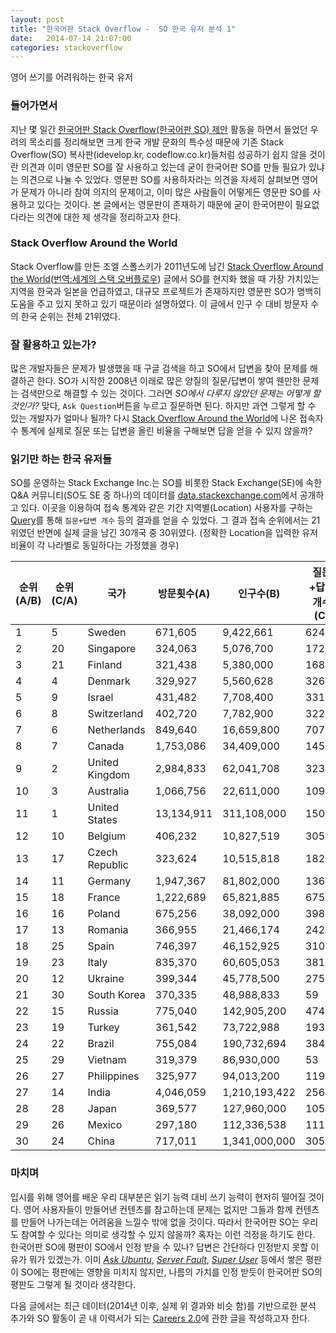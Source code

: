 ```yaml
---
layout: post
title: "한국어판 Stack Overflow -  SO 한국 유저 분석 1"
date:   2014-07-14 21:07:00
categories: stackoverflow
---
```


영어 쓰기를 어려워하는 한국 유저

### 들어가면서

지난 몇 일간 [한국어판 Stack Overflow(한국어판 SO) 제안][1] 활동을 하면서 들었던 우려의 목소리를 정리해보면 크게 한국 개발 문화의 특수성 때문에 기존 Stack Overflow(SO) 복사판(idevelop.kr, codeflow.co.kr)들처럼 성공하기 쉽지 않을 것이란 의견과 이미 영문판 SO를 잘 사용하고 있는데 굳이 한국어판 SO를 만들 필요가 있냐는 의견으로 나눌 수 있었다. 영문판 SO를 사용하자라는 의견을 자세히 살펴보면 영어가 문제가 아니라 참여 의지의 문제이고, 이미 많은 사람들이 어떻게든 영문판 SO를 사용하고 있다는 것이다. 본 글에서는 영문판이 존재하기 때문에 굳이 한국어판이 필요없다라는 의견에 대한 제 생각을 정리하고자 한다.

### Stack Overflow Around the World

Stack Overflow를 만든 조엘 스폴스키가 2011년도에 남긴 [Stack Overflow Around the World][2]([번역:세계의 스택 오버플로우][3]) 글에서 SO를 현지화 했을 때 가장 가치있는 지역을 한국과 일본을 언급하였고, 대규모 프로젝트가 존재하지만 영문판 SO가 명백히 도움을 주고 있지 못하고 있기 때문이라 설명하였다. 이 글에서 인구 수 대비 방문자 수의 한국 순위는 전체 21위였다.

### 잘 활용하고 있는가?

많은 개발자들은 문제가 발생했을 때 구글 검색을 하고 SO에서 답변을 찾아 문제를 해결하곤 한다. SO가 시작한 2008년 이래로 많은 양질의 질문/답변이 쌓여 웬만한 문제는 검색만으로 해결할 수 있는 것이다. 그러면 *SO에서 다루지 않았던 문제는 어떻게 할 것인가?* 맞다, `Ask Question`버튼을 누르고 질문하면 된다. 하지만 과연 그렇게 할 수 있는 개발자가 얼마나 될까? 다시 [Stack Overflow Around the World][2]에 나온 접속자 수 통계에 실제로 질문 또는 답변을 올린 비율을 구해보면 답을 얻을 수 있지 않을까? 

### 읽기만 하는 한국 유저들

SO를 운영하는 Stack Exchange Inc.는 SO를 비롯한 Stack Exchange(SE)에 속한 Q&A 커뮤니티(SO도 SE 중 하나)의 데이터를 [data.stackexchange.com][4]에서 공개하고 있다. 이곳을 이용하여 접속 통계와 같은 기간 지역별(Location) 사용자를 구하는 [Query][5]를 통해 `질문+답변 개수` 등의 결과를 얻을 수 있었다. 그 결과 접속 순위에서는 21위였던 반면에 실제 글을 남긴 30개국 중 30위였다. (정확한 Location을 입력한 유저 비율이 각 나라별로 동일하다는 가정했을 경우)

|순위(A/B)|순위(C/A)|국가|방문횟수(A)|인구수(B)|질문+답변 개수(C)|
|----     |----     |----|----       |----     |----|
|1|5|Sweden|671,605|9,422,661|624|
|2|20|Singapore|324,063|5,076,700|172|
|3|21|Finland|321,438|5,380,000|168|
|4|4|Denmark|329,927|5,560,628|326|
|5|9|Israel|431,482|7,708,400|331|
|6|8|Switzerland|402,720|7,782,900|322|
|7|6|Netherlands|849,640|16,659,800|707|
|8|7|Canada|1,753,086|34,409,000|1456|
|9|2|United Kingdom|2,984,833|62,041,708|3231|
|10|3|Australia|1,066,756|22,611,000|1094|
|11|1|United States|13,134,911|311,108,000|15057|
|12|10|Belgium|406,232|10,827,519|305|
|13|17|Czech Republic|323,624|10,515,818|182|
|14|11|Germany|1,947,367|81,802,000|1362|
|15|18|France|1,222,689|65,821,885|675|
|16|16|Poland|675,256|38,092,000|398|
|17|13|Romania|366,955|21,466,174|242|
|18|25|Spain|746,397|46,152,925|310|
|19|23|Italy|835,370|60,605,053|381|
|20|12|Ukraine|399,344|45,778,500|275|
|21|30|South Korea|370,335|48,988,833|59|
|22|15|Russia|775,040|142,905,200|474|
|23|19|Turkey|361,542|73,722,988|193|
|24|22|Brazil|755,084|190,732,694|384|
|25|29|Vietnam|319,379|86,930,000|53|
|26|27|Philippines|325,977|94,013,200|119|
|27|14|India|4,046,059|1,210,193,422|2561|
|28|28|Japan|369,577|127,960,000|105|
|29|26|Mexico|297,180|112,336,538|111|
|30|24|China|717,011|1,341,000,000|305|

### 마치며

입시를 위해 영어를 배운 우리 대부분은 읽기 능력 대비 쓰기 능력이 현저히 떨어질 것이다. 영어 사용자들이 만들어낸 컨텐츠를 참고하는데 문제는 없지만 그들과 함께 컨텐츠를 만들어 나가는데는 어려움을 느낄수 밖에 없을 것이다. 따라서 한국어판 SO는 우리도 참여할 수 있다는 의미로 생각할 수 있지 않을까? 혹자는 이런 걱정을 하기도 한다. 한국어판 SO에 평판이 SO에서 인정 받을 수 있나? 답변은 간단하다 인정받지 못할 이유가 뭐가 있겠는가. 이미 [*Ask Ubuntu*][7], [*Server Fault*][8], [*Super User*][9] 등에서 쌓은 평판이 SO에는 평판에는 영향을 미치지 않지만, 나름의 가치를 인정 받듯이 한국어판 SO의 평판도 그렇게 될 것이라 생각한다. 

다음 글에서는 최근 데이터(2014년 이후, 실제 위 결과와 비슷 함)를 기반으로한 분석 추가와 SO 활동이 곧 내 이력서가 되는 [Careers 2.0][6]에 관한 글을 작성하고자 한다.


[1]: https://area51.stackexchange.com/proposals/68765/stack-overflow-in-korean
[2]: https://blog.stackoverflow.com/2011/04/stack-overflow-around-the-world
[3]: https://github.com/so-in-korean/sok/wiki/stack-overflow-around-the-world
[4]: https://data.stackexchange.com/
[5]: https://data.stackexchange.com/stackoverflow/query/edit/208327
[6]: https://careers.stackoverflow.com/
[7]: https://askubuntu.com/
[8]: https://serverfault.com/
[9]: https://superuser.com/


